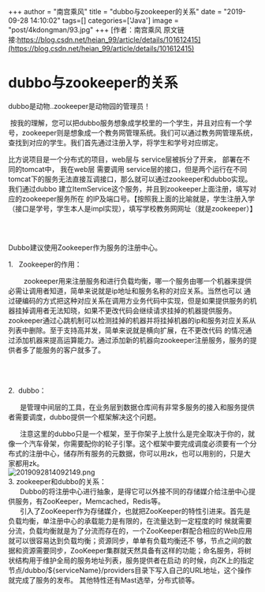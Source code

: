 +++
author = "南宫乘风"
title = "dubbo与zookeeper的关系"
date = "2019-09-28 14:10:02"
tags=[]
categories=['Java']
image = "post/4kdongman/93.jpg"
+++
[作者：南宫乘风   原文链接:https://blog.csdn.net/heian_99/article/details/101612415](https://blog.csdn.net/heian_99/article/details/101612415)

# **dubbo与zookeeper的关系**

dubbo是动物..zookeeper是动物园的管理员！

 按我的理解，您可以把dubbo服务想象成学校里的一个学生，并且对应有一个学号，zookeeper则是想象成一个教务网管理系统。我们可以通过教务网管理系统，查找到对应的学生。我们首先通过注册入学，将学生和学号对应绑定。

比方说项目是一个分布式的项目，web层与 service层被拆分了开来， 部署在不同的tomcat中， 我在web层 需要调用 service层的接口，但是两个运行在不同tomcat下的服务无法直接互调接口，那么就可以通过zookeeper和dubbo实现。 我们通过dubbo 建立ItemService这个服务，并且到zookeeper上面注册，填写对应的zookeeper服务所在 的IP及端口号。【按照我上面的比喻就是，学生注册入学（接口是学号，学生本人是impl实现），填写学校教务网网址（就是zookeeper）】

<img alt="" class="has" src="https://imgconvert.csdnimg.cn/aHR0cHM6Ly9pbWFnZXMyMDE1LmNuYmxvZ3MuY29tL2Jsb2cvMTE4MzE2MS8yMDE3MDYvMTE4MzE2MS0yMDE3MDYyNTIwMDU1MDY5NS0xNDMwODM1OTgzLnBuZw?x-oss-process=image/format,png">

 

Dubbo建议使用Zookeeper作为服务的注册中心。

1.   Zookeeper的作用：

        zookeeper用来注册服务和进行负载均衡，哪一个服务由哪一个机器来提供必需让调用者知道，简单来说就是ip地址和服务名称的对应关系。当然也可以 通过硬编码的方式把这种对应关系在调用方业务代码中实现，但是如果提供服务的机器挂掉调用者无法知晓，如果不更改代码会继续请求挂掉的机器提供服务。 zookeeper通过心跳机制可以检测挂掉的机器并将挂掉机器的ip和服务对应关系从列表中删除。至于支持高并发，简单来说就是横向扩展，在不更改代码 的情况通过添加机器来提高运算能力。通过添加新的机器向zookeeper注册服务，服务的提供者多了能服务的客户就多了。<br>  

 

2.  dubbo：

      是管理中间层的工具，在业务层到数据仓库间有非常多服务的接入和服务提供者需要调度，dubbo提供一个框架解决这个问题。

      注意这里的dubbo只是一个框架，至于你架子上放什么是完全取决于你的，就像一个汽车骨架，你需要配你的轮子引擎。这个框架中要完成调度必须要有一个分布式的注册中心，储存所有服务的元数据，你可以用zk，也可以用别的，只是大家都用zk。<br>![2019092814092149.png](https://img-blog.csdnimg.cn/2019092814092149.png)<br> 3. zookeeper和dubbo的关系：<br>       Dubbo的将注册中心进行抽象，是得它可以外接不同的存储媒介给注册中心提供服务，有ZooKeeper，Memcached，Redis等。<br>       引入了ZooKeeper作为存储媒介，也就把ZooKeeper的特性引进来。首先是负载均衡，单注册中心的承载能力是有限的，在流量达到一定程度的时 候就需要分流，负载均衡就是为了分流而存在的，一个ZooKeeper群配合相应的Web应用就可以很容易达到负载均衡；资源同步，单单有负载均衡还不 够，节点之间的数据和资源需要同步，ZooKeeper集群就天然具备有这样的功能；命名服务，将树状结构用于维护全局的服务地址列表，服务提供者在启动 的时候，向ZK上的指定节点/dubbo/${serviceName}/providers目录下写入自己的URL地址，这个操作就完成了服务的发布。 其他特性还有Mast选举，分布式锁等。

<img alt="" class="has" src="https://imgconvert.csdnimg.cn/aHR0cHM6Ly9pbWFnZXMyMDE1LmNuYmxvZ3MuY29tL2Jsb2cvMTE4MzE2MS8yMDE3MDYvMTE4MzE2MS0yMDE3MDYyNTIwMDM0NzQ0NS0zODMzNzIwNDQucG5n?x-oss-process=image/format,png">

